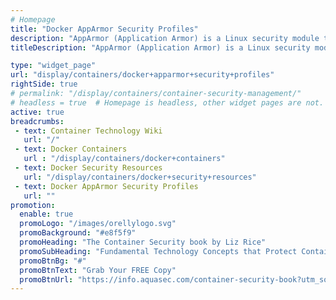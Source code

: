 ```yaml
---
# Homepage
title: "Docker AppArmor Security Profiles"
description: "AppArmor (Application Armor) is a Linux security module that protects an operating system and its applications from security threats. To use it, a system administrator associates an AppArmor security profile with each program. Docker expects to find an AppArmor policy loaded and enforced. This page gathers resources about Docker AppArmor security profiles and how to use them to enhance container security."
titleDescription: "AppArmor (Application Armor) is a Linux security module that protects an operating system and its applications from security threats. To use it, a system administrator associates an AppArmor security profile with each program. <a href='/display/containers/docker+containers'>Docker</a> expects to find an AppArmor policy loaded and enforced. This page gathers resources about Docker AppArmor security profiles and how to use them to enhance container security." 

type: "widget_page"
url: "display/containers/docker+apparmor+security+profiles" 
rightSide: true 
# permalink: "/display/containers/container-security-management/"
# headless = true  # Homepage is headless, other widget pages are not.
active: true
breadcrumbs:
 - text: Container Technology Wiki
   url: "/"
 - text: Docker Containers
   url : "/display/containers/docker+containers"
 - text: Docker Security Resources
   url: "/display/containers/docker+security+resources"
 - text: Docker AppArmor Security Profiles
   url: ""
promotion:
  enable: true
  promoLogo: "/images/orellylogo.svg"
  promoBackground: "#e8f5f9"
  promoHeading: "The Container Security book by Liz Rice"
  promoSubHeading: "Fundamental Technology Concepts that Protect Containerized Applications"
  promoBtnBg: "#"
  promoBtnText: "Grab Your FREE Copy"
  promoBtnUrl: "https://info.aquasec.com/container-security-book?utm_source=wiki"
---
```



